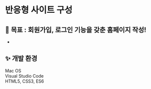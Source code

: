 # 반응형 사이트 구성 

## 🌟 목표 : 회원가입, 로그인 기능을 갖춘 홈페이지 작성!
- 

## ✨ 개발 환경

Mac OS <br>
Visual Studio Code<br>
HTML5, CSS3, ES6



